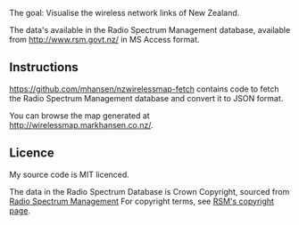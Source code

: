 The goal: Visualise the wireless network links of New Zealand.

The data's available in the Radio Spectrum Management database, available from
http://www.rsm.govt.nz/ in MS Access format.

## Instructions

https://github.com/mhansen/nzwirelessmap-fetch contains code to fetch the
Radio Spectrum Management database and convert it to JSON format.

You can browse the map generated at http://wirelessmap.markhansen.co.nz/.

## Licence
My source code is MIT licenced.

The data in the Radio Spectrum Database is Crown Copyright, sourced from [Radio
Spectrum Management][1] For copyright terms, see [RSM's copyright page][2].

[1]: http://www.rsm.govt.nz/cms/tools-and-services/spectrum-search-lite
[2]: http://www.rsm.govt.nz/cms/customer-support/about-this-site/copyright
